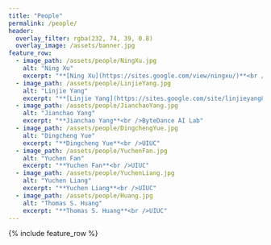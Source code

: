 ```yaml
---
title: "People"
permalink: /people/
header:
  overlay_filter: rgba(232, 74, 39, 0.8)
  overlay_image: /assets/banner.jpg
feature_row:
  - image_path: /assets/people/NingXu.jpg
    alt: "Ning Xu"
    excerpt: "**[Ning Xu](https://sites.google.com/view/ningxu/)**<br />Adobe Research"
  - image_path: /assets/people/LinjieYang.jpg
    alt: "Linjie Yang"
    excerpt: "**[Linjie Yang](https://sites.google.com/site/linjieyang89/)**<br />ByteDance AI Lab"
  - image_path: /assets/people/JianchaoYang.jpg
    alt: "Jianchao Yang"
    excerpt: "**Jianchao Yang**<br />ByteDance AI Lab"
  - image_path: /assets/people/DingchengYue.jpg
    alt: "Dingcheng Yue"
    excerpt: "**Dingcheng Yue**<br />UIUC"
  - image_path: /assets/people/YuchenFan.jpg
    alt: "Yuchen Fan"
    excerpt: "**Yuchen Fan**<br />UIUC"
  - image_path: /assets/people/YuchenLiang.jpg
    alt: "Yuchen Liang"
    excerpt: "**Yuchen Liang**<br />UIUC"
  - image_path: /assets/people/Huang.jpg
    alt: "Thomas S. Huang"
    excerpt: "**Thomas S. Huang**<br />UIUC"
---
```


{% include feature_row %}
